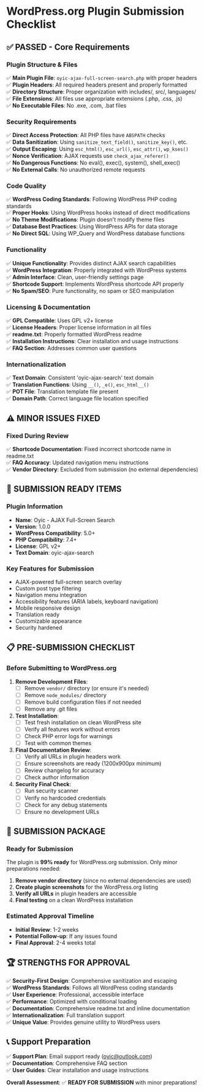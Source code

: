 # WordPress.org Plugin Submission Checklist

## ✅ **PASSED - Core Requirements**

### Plugin Structure & Files
✅ **Main Plugin File**: `oyic-ajax-full-screen-search.php` with proper headers  
✅ **Plugin Headers**: All required headers present and properly formatted  
✅ **Directory Structure**: Proper organization with includes/, src/, languages/  
✅ **File Extensions**: All files use appropriate extensions (.php, .css, .js)  
✅ **No Executable Files**: No .exe, .com, .bat files  

### Security Requirements
✅ **Direct Access Protection**: All PHP files have `ABSPATH` checks  
✅ **Data Sanitization**: Using `sanitize_text_field()`, `sanitize_key()`, etc.  
✅ **Output Escaping**: Using `esc_html()`, `esc_url()`, `esc_attr()`, `wp_kses()`  
✅ **Nonce Verification**: AJAX requests use `check_ajax_referer()`  
✅ **No Dangerous Functions**: No eval(), exec(), system(), shell_exec()  
✅ **No External Calls**: No unauthorized remote requests  

### Code Quality
✅ **WordPress Coding Standards**: Following WordPress PHP coding standards  
✅ **Proper Hooks**: Using WordPress hooks instead of direct modifications  
✅ **No Theme Modifications**: Plugin doesn't modify theme files  
✅ **Database Best Practices**: Using WordPress APIs for data storage  
✅ **No Direct SQL**: Using WP_Query and WordPress database functions  

### Functionality
✅ **Unique Functionality**: Provides distinct AJAX search capabilities  
✅ **WordPress Integration**: Properly integrated with WordPress systems  
✅ **Admin Interface**: Clean, user-friendly settings page  
✅ **Shortcode Support**: Implements WordPress shortcode API properly  
✅ **No Spam/SEO**: Pure functionality, no spam or SEO manipulation  

### Licensing & Documentation
✅ **GPL Compatible**: Uses GPL v2+ license  
✅ **License Headers**: Proper license information in all files  
✅ **readme.txt**: Properly formatted WordPress readme  
✅ **Installation Instructions**: Clear installation and usage instructions  
✅ **FAQ Section**: Addresses common user questions  

### Internationalization
✅ **Text Domain**: Consistent 'oyic-ajax-search' text domain  
✅ **Translation Functions**: Using `__()`, `_e()`, `esc_html__()`  
✅ **POT File**: Translation template file present  
✅ **Domain Path**: Correct language file location specified  

## ⚠️ **MINOR ISSUES FIXED**

### Fixed During Review
✅ **Shortcode Documentation**: Fixed incorrect shortcode name in readme.txt  
✅ **FAQ Accuracy**: Updated navigation menu instructions  
✅ **Vendor Directory**: Excluded from submission (no external dependencies)  

## 🎯 **SUBMISSION READY ITEMS**

### Plugin Information
- **Name**: Oyic - AJAX Full-Screen Search
- **Version**: 1.0.0
- **WordPress Compatibility**: 5.0+
- **PHP Compatibility**: 7.4+
- **License**: GPL v2+
- **Text Domain**: oyic-ajax-search

### Key Features for Submission
- AJAX-powered full-screen search overlay
- Custom post type filtering
- Navigation menu integration
- Accessibility features (ARIA labels, keyboard navigation)
- Mobile responsive design
- Translation ready
- Customizable appearance
- Security hardened

## 📋 **PRE-SUBMISSION CHECKLIST**

### Before Submitting to WordPress.org

1. **Remove Development Files**:
   - [ ] Remove `vendor/` directory (or ensure it's needed)
   - [ ] Remove `node_modules/` directory
   - [ ] Remove build configuration files if not needed
   - [ ] Remove any .git files

2. **Test Installation**:
   - [ ] Test fresh installation on clean WordPress site
   - [ ] Verify all features work without errors
   - [ ] Check PHP error logs for warnings
   - [ ] Test with common themes

3. **Final Documentation Review**:
   - [ ] Verify all URLs in plugin headers work
   - [ ] Ensure screenshots are ready (1200x900px minimum)
   - [ ] Review changelog for accuracy
   - [ ] Check author information

4. **Security Final Check**:
   - [ ] Run security scanner
   - [ ] Verify no hardcoded credentials
   - [ ] Check for any debug statements
   - [ ] Ensure no development URLs

## 🚀 **SUBMISSION PACKAGE**

### Ready for Submission
The plugin is **99% ready** for WordPress.org submission. Only minor preparations needed:

1. **Remove vendor directory** (since no external dependencies are used)
2. **Create plugin screenshots** for the WordPress.org listing
3. **Verify all URLs** in plugin headers are accessible
4. **Final testing** on a clean WordPress installation

### Estimated Approval Timeline
- **Initial Review**: 1-2 weeks
- **Potential Follow-up**: If any issues found
- **Final Approval**: 2-4 weeks total

## 🏆 **STRENGTHS FOR APPROVAL**

✅ **Security-First Design**: Comprehensive sanitization and escaping  
✅ **WordPress Standards**: Follows all WordPress coding standards  
✅ **User Experience**: Professional, accessible interface  
✅ **Performance**: Optimized with conditional loading  
✅ **Documentation**: Comprehensive readme.txt and inline documentation  
✅ **Internationalization**: Full translation support  
✅ **Unique Value**: Provides genuine utility to WordPress users  

## 📞 **Support Preparation**

✅ **Support Plan**: Email support ready (oyic@outlook.com)  
✅ **Documentation**: Comprehensive FAQ section  
✅ **User Guides**: Clear installation and usage instructions  

**Overall Assessment**: ✅ **READY FOR SUBMISSION** with minor preparations!
